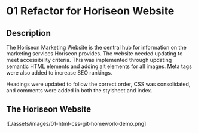 # 01 Refactor for Horiseon Website

## Description

The Horiseon Marketing Website is the central hub for information on the marketing services Horiseon provides. The website needed updating to meet accessibility criteria. This was implemented through updating semantic HTML elements and adding alt elements for all images. Meta tags were also added to increase SEO rankings.


Headings were updated to follow the correct order, CSS was consolidated, and comments were added in both the stylsheet and index.

## The Horiseon Website

![./assets/images/01-html-css-git-homework-demo.png]
